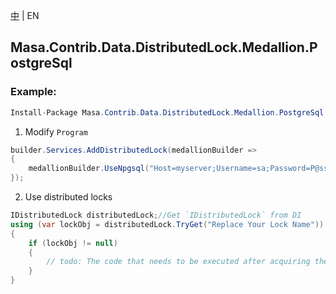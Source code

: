 [中](README.zh-CN.md) | EN

## Masa.Contrib.Data.DistributedLock.Medallion.PostgreSql

### Example:

```c#
Install-Package Masa.Contrib.Data.DistributedLock.Medallion.PostgreSql
```

1. Modify `Program`

``` C#
builder.Services.AddDistributedLock(medallionBuilder =>
{
    medallionBuilder.UseNpgsql("Host=myserver;Username=sa;Password=P@ssw0rd;Database=identity");
});
```

2. Use distributed locks

``` C#
IDistributedLock distributedLock;//Get `IDistributedLock` from DI
using (var lockObj = distributedLock.TryGet("Replace Your Lock Name"))
{
    if (lockObj != null)
    {
        // todo: The code that needs to be executed after acquiring the distributed lock
    }
}
```